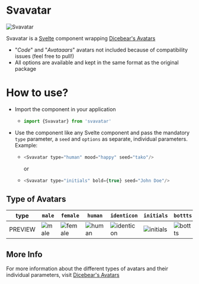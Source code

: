 # Svavatar

![Svavatar](https://gistcdn.githack.com/takoyaro/598dbd30e80846059b6a354d3277edba/raw/1cbc3afd32ba97d85f28f79806b1ce452a741568/svavatarlogo.svg)

Svavatar is a [Svelte](https://svelte.dev) component wrapping [Dicebear's Avatars](https://avatars.dicebear.com)

  - "*Code*" and "*Avataaars*" avatars not included because of compatibility issues (feel free to pull!)
  - All options are available and kept in the same format as the original package

# How to use?

  - Import the component in your application
    - ```js
      import {Svavatar} from 'svavatar'
       ```
  - Use the component like any Svelte component and pass the mandatory `type` parameter, a `seed` and `options` as separate, individual parameters. Example:
    - ```js
      <Svavatar type="human" mood="happy" seed="tako"/>
      ```
      or
    - ```js
      <Svavatar type="initials" bold={true} seed="John Doe"/>
      ```

## Type of Avatars
| type | `male` | `female` | `human` | `identicon` | `initials` | `bottts` | `jdenticon` | `gridy` |
| ------ | ------ | ------ | ------ | ------ | ------ | ------ | ------ | ------ |
|PREVIEW|![male](https://avatars.dicebear.com/api/male/seed.svg)|![female](https://avatars.dicebear.com/api/female/seed.svg)|![human](https://avatars.dicebear.com/api/human/seed.svg)|![identicon](https://avatars.dicebear.com/api/identicon/seed.svg)|![initials](https://avatars.dicebear.com/api/initials/seed.svg)|![bottts](https://avatars.dicebear.com/api/bottts/seed.svg)|![jdenticon](https://avatars.dicebear.com/api/jdenticon/seed.svg)|![gridy](https://avatars.dicebear.com/api/gridy/seed.svg)|

## More Info
For more information about the different types of avatars and their individual parameters, visit [Dicebear's Avatars](https://avatars.dicebear.com)